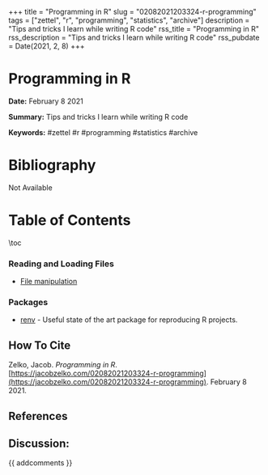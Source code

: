 +++
title = "Programming in R"
slug = "02082021203324-r-programming"
tags = ["zettel", "r", "programming", "statistics", "archive"]
description = "Tips and tricks I learn while writing R code"
rss_title = "Programming in R"
rss_description = "Tips and tricks I learn while writing R code"
rss_pubdate = Date(2021, 2, 8)
+++



Programming in R
=========

**Date:** February 8 2021

**Summary:** Tips and tricks I learn while writing R code

**Keywords:** #zettel #r #programming #statistics #archive

Bibliography
==========

Not Available

Table of Contents
=========

\toc

### Reading and Loading Files

  * [File manipulation](/02082021203741-R-file-manipulation.md)

### Packages

  * [renv](/02082021205610-renv-package.md) - Useful state of the art package for reproducing R projects.
## How To Cite

 Zelko, Jacob. _Programming in R_. [https://jacobzelko.com/02082021203324-r-programming](https://jacobzelko.com/02082021203324-r-programming). February 8 2021.
## References
## Discussion: 

{{ addcomments }}

